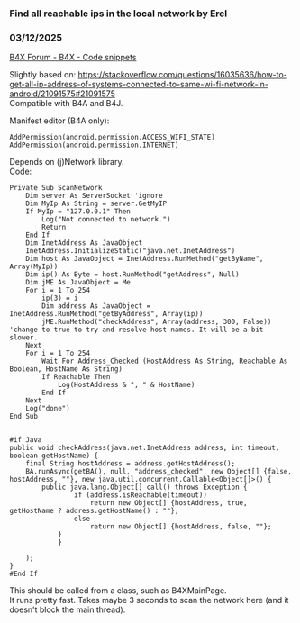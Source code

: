 ###  Find all reachable ips in the local network by Erel
### 03/12/2025
[B4X Forum - B4X - Code snippets](https://www.b4x.com/android/forum/threads/166100/)

Slightly based on: <https://stackoverflow.com/questions/16035636/how-to-get-all-ip-address-of-systems-connected-to-same-wi-fi-network-in-android/21091575#21091575>  
Compatible with B4A and B4J.  
  
Manifest editor (B4A only):  

```B4X
AddPermission(android.permission.ACCESS_WIFI_STATE)  
AddPermission(android.permission.INTERNET)
```

  
  
Depends on (j)Network library.  
Code:  

```B4X
Private Sub ScanNetwork  
    Dim server As ServerSocket 'ignore  
    Dim MyIp As String = server.GetMyIP  
    If MyIp = "127.0.0.1" Then  
        Log("Not connected to network.")  
        Return  
    End If  
    Dim InetAddress As JavaObject  
    InetAddress.InitializeStatic("java.net.InetAddress")  
    Dim host As JavaObject = InetAddress.RunMethod("getByName", Array(MyIp))  
    Dim ip() As Byte = host.RunMethod("getAddress", Null)  
    Dim jME As JavaObject = Me  
    For i = 1 To 254  
        ip(3) = i  
        Dim address As JavaObject = InetAddress.RunMethod("getByAddress", Array(ip))  
        jME.RunMethod("checkAddress", Array(address, 300, False)) 'change to true to try and resolve host names. It will be a bit slower.  
    Next  
    For i = 1 To 254  
        Wait For Address_Checked (HostAddress As String, Reachable As Boolean, HostName As String)  
        If Reachable Then  
            Log(HostAddress & ", " & HostName)  
        End If  
    Next  
    Log("done")  
End Sub  
  
  
#if Java  
public void checkAddress(java.net.InetAddress address, int timeout, boolean getHostName) {  
    final String hostAddress = address.getHostAddress();  
    BA.runAsync(getBA(), null, "address_checked", new Object[] {false, hostAddress, ""}, new java.util.concurrent.Callable<Object[]>() {  
        public java.lang.Object[] call() throws Exception {  
                if (address.isReachable(timeout))  
                    return new Object[] {hostAddress, true, getHostName ? address.getHostName() : ""};  
                else  
                    return new Object[] {hostAddress, false, ""};  
            }  
            }  
      
    );  
}  
#End If
```

  
  
This should be called from a class, such as B4XMainPage.  
It runs pretty fast. Takes maybe 3 seconds to scan the network here (and it doesn't block the main thread).
